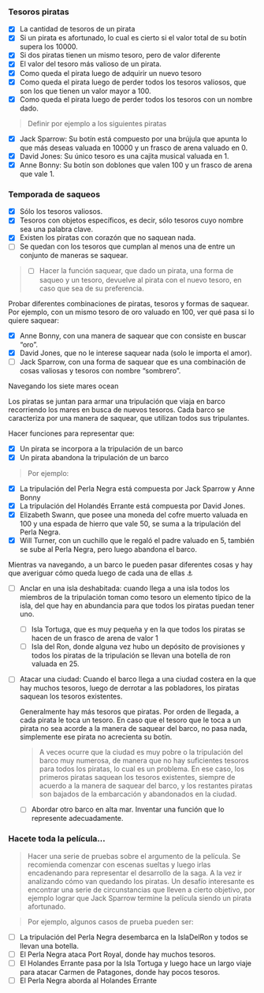  ### Tesoros piratas

  - [x] La cantidad de tesoros de un pirata
  - [x] Si un pirata es afortunado, lo cual es cierto si el valor total de su botín supera los 10000.
  - [x] Si dos piratas tienen un mismo tesoro, pero de valor diferente
  - [x] El valor del tesoro más valioso de un pirata.
  - [x] Como queda el pirata luego de adquirir un nuevo tesoro
  - [x] Como queda el pirata luego de perder todos los tesoros valiosos, que son los que tienen un valor mayor a 100.
  - [x] Como queda el pirata luego de perder todos los tesoros con un nombre dado.

> Definir por ejemplo a los siguientes piratas

- [x] Jack Sparrow: Su botín está compuesto por una brújula que apunta lo que más deseas valuada en 10000 y un frasco de arena valuado en 0.
- [x] David Jones: Su único tesoro es una cajita musical valuada en 1.
- [x] Anne Bonny: Su botín son doblones que valen 100 y un frasco de arena que vale 1.

### Temporada de saqueos 

- [x] Sólo los tesoros valiosos.
- [x] Tesoros con objetos específicos, es decir, sólo tesoros cuyo nombre sea una palabra clave.
- [x] Existen los piratas con corazón que no saquean nada.
- [ ] Se quedan con los tesoros que cumplan al menos una de entre un conjunto de maneras se saquear.

> - [ ] Hacer la función saquear, que dado un pirata, una forma de saqueo y un tesoro, devuelve al pirata con el nuevo tesoro, en caso que sea de su preferencia.

Probar diferentes combinaciones de piratas, tesoros y formas de saquear. Por ejemplo, con un mismo tesoro de oro valuado en 100, ver qué pasa si lo quiere saquear:

- [x] Anne Bonny, con una manera de saquear que con consiste en buscar “oro”.
- [x] David Jones, que no le interese saquear nada (solo le importa el amor).
- [ ] Jack Sparrow, con una forma de saquear que es una combinación de cosas valiosas y tesoros con nombre “sombrero”.

Navegando los siete mares ocean

Los piratas se juntan para armar una tripulación que viaja en barco recorriendo los mares en busca de nuevos tesoros. Cada barco se caracteriza por una manera de saquear, que utilizan todos sus tripulantes.

   Hacer funciones para representar que: 
   - [x] Un pirata se incorpora a la tripulación de un barco 
   - [x] Un pirata abandona la tripulación de un barco

> Por ejemplo:

- [x] La tripulación del Perla Negra está compuesta por Jack Sparrow y Anne Bonny
- [x] La tripulación del Holandés Errante está compuesta por David Jones.
- [x] Elizabeth Swann, que posee una moneda del cofre muerto valuada en 100 y una espada de hierro que vale 50, se suma a la tripulación del Perla Negra.	
- [x] Will Turner, con un cuchillo que le regaló el padre valuado en 5, también se sube al Perla Negra, pero luego abandona el barco.

Mientras va navegando, a un barco le pueden pasar diferentes cosas y hay que averiguar cómo queda luego de cada una de ellas :anchor:

- [ ] Anclar en una isla deshabitada: cuando llega a una isla todos los miembros de la tripulación toman como tesoro un elemento típico de la isla, del que hay en abundancia para que todos los piratas puedan tener uno. 
	- [ ] Isla Tortuga, que es muy pequeña y en la que todos los piratas se hacen de un frasco de arena de valor 1 
	- [ ] Isla del Ron, donde alguna vez hubo un depósito de provisiones y todos los piratas de la tripulación se llevan una botella de ron valuada en 25. 

- [ ] Atacar una ciudad: Cuando el barco llega a una ciudad costera en la que hay muchos tesoros, luego de derrotar a las pobladores, los piratas saquean los tesoros existentes. 

	Generalmente hay más tesoros que piratas. Por orden de llegada, a cada pirata le toca un tesoro. En caso que el tesoro que le toca a un pirata no sea acorde a la manera de saquear del barco, no pasa nada, simplemente ese pirata no acrecienta su botín. 

	> A veces ocurre que la ciudad es muy pobre o la tripulación del barco muy numerosa, de manera que no hay suficientes tesoros para todos los piratas, lo cual es un problema. En ese caso, los primeros piratas saquean los tesoros existentes, siempre de acuerdo a la manera de saquear del barco, y los restantes piratas son bajados de la embarcación y abandonados en la ciudad.

    - [ ] Abordar otro barco en alta mar. Inventar una función que lo represente adecuadamente.

### Hacete toda la película... 

  > Hacer una serie de pruebas sobre el argumento de la película. Se recomienda comenzar con escenas sueltas y luego irlas encadenando para representar el desarrollo de la saga. A la vez ir analizando cómo van quedando los piratas. Un desafío interesante es encontrar una serie de circunstancias que lleven a cierto objetivo, por ejemplo lograr que Jack Sparrow termine la película siendo un pirata afortunado.

 > Por ejemplo, algunos casos de prueba pueden ser:

- [ ] La tripulación del Perla Negra desembarca en la IslaDelRon y todos se llevan una botella.
- [ ] El Perla Negra ataca Port Royal, donde hay muchos tesoros.
- [ ] El Holandes Errante pasa por la Isla Tortuga y luego hace un largo viaje para atacar Carmen de Patagones, donde hay pocos tesoros.
- [ ] El Perla Negra aborda al Holandes Errante
